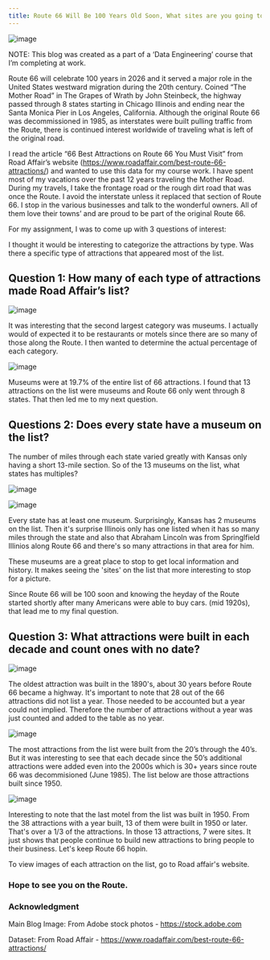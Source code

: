 ```yaml
---
title: Route 66 Will Be 100 Years Old Soon, What sites are you going to see?
---
```

![image](https://github.com/cringel66/track3proj1/assets/127979127/b4862afa-d395-40c4-a7b9-b5de91db4fcd)


NOTE: This blog was created as a part of a ‘Data Engineering’ course that I’m completing at work.

Route 66 will celebrate 100 years in 2026 and it served a major role in the United States westward migration during the 20th century.  Coined “The Mother Road” in The Grapes of Wrath by John Steinbeck, the highway passed through 8 states starting in Chicago Illinois and ending near the Santa Monica Pier in Los Angeles, California.  Although the original Route 66 was decommissioned in 1985, as interstates were built pulling traffic from the Route, there is continued interest worldwide of traveling what is left of the original road. 

I read the article “66 Best Attractions on Route 66 You Must Visit” from Road Affair’s website (https://www.roadaffair.com/best-route-66-attractions/) and wanted to use this data for my course work.  I have spent most of my vacations over the past 12 years traveling the Mother Road.  During my travels, I take the frontage road or the rough dirt road that was once the Route.  I avoid the interstate unless it replaced that section of Route 66.  I stop in the various businesses and talk to the wonderful owners.  All of them love their towns’ and are proud to be part of the original Route 66. 

For my assignment, I was to come up with 3 questions of interest: 


I thought it would be interesting to categorize the attractions by type.  Was there a specific type of attractions that appeared most of the list.

## Question 1:  How many of each type of attractions made Road Affair’s list?

 ![image](https://github.com/cringel66/track3proj1/assets/127979127/484108bc-9338-4782-841c-d20d645f4499)

It was interesting that the second largest category was museums.  I actually would of expected it to be restaurants or motels since there are so many of those along the Route.  I then wanted to determine the actual percentage of each category. 

![image](https://github.com/cringel66/track3proj1/assets/127979127/18b9ef74-91a9-4062-be92-cffbe4175bad)

Museums were at 19.7% of the entire list of 66 attractions.  I found that 13 attractions on the list were museums and Route 66 only went through 8 states.  That then led me to my next question.



## Questions 2: 	Does every state have a museum on the list?  
The number of miles through each state varied greatly with Kansas only having a short 13-mile section.  So of the 13 museums on the list, what states has multiples?  

![image](https://github.com/cringel66/track3proj1/assets/127979127/8aa10541-ac29-4114-a131-b709a83cdfb4)


![image](https://github.com/cringel66/track3proj1/assets/127979127/71e685fb-69d1-41fb-bbb0-0a6cf78efaf1)

Every state has at least one museum.  Surprisingly, Kansas has 2 museums on the list.  Then it's surprise Illinois only has one listed when it has so many miles through the state and also that Abraham Lincoln was from Springlfield Illinios along Route 66 and there's so many attractions in that area for him.

These museums are a great place to stop to get local information and history.  It makes seeing the 'sites' on the list that more interesting to stop for a picture.



Since Route 66 will be 100 soon and knowing the heyday of the Route started shortly after many Americans were able to buy cars. (mid 1920s), that lead me to my final question.

## Question 3:  What attractions were built in each decade and count ones with no date? 

 ![image](https://github.com/cringel66/track3proj1/assets/127979127/388a7f94-c3f9-4299-9298-6e63b70bb0b6)

The oldest attraction was built in the 1890's, about 30 years before Route 66 became a highway. It's important to note that 28 out of the 66 attractions did not list a year. Those needed to be accounted but a year could not implied. Therefore the number of attractions without a year was just counted and added to the table as no year.

![image](https://github.com/cringel66/track3proj1/assets/127979127/3e46038d-7883-4f7c-9b6c-11c8c46970bf)


The most attractions from the list were built from the 20’s through the 40’s.  But it was interesting to see that each decade since the 50’s additional attractions were added even into the 2000s which is 30+ years since route 66 was decommisioned (June 1985). The list below are those attractions built since 1950.


![image](https://github.com/cringel66/track3proj1/assets/127979127/cdff6e82-78b4-434d-ba92-fb92ca19dc54)

Interesting to note that the last motel from the list was built in 1950.  From the 38 attractions with a year built, 13 of them were built in 1950 or later.  That's over a 1/3 of the attractions.  In those 13 attractions, 7 were sites.  It just shows that people continue to build new attractions to bring people to their business.  Let's keep Route 66 hopin. 

To view images of each attraction on the list, go to Road affair's website.  

### Hope to see you on the Route.



### Acknowledgment

Main Blog Image: From Adobe stock photos - https://stock.adobe.com

Dataset: From Road Affair - https://www.roadaffair.com/best-route-66-attractions/

